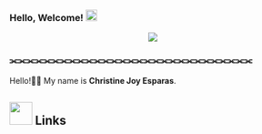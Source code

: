 ### Hello, Welcome! <img height="20" src="https://github.com/Athanasia19/Athy/blob/main/assets/wave.gif"/>
<div align="center">
<img max-width="800" src="https://github.com/Athanasia19/Athy/blob/main/assets/header.gif"/>
</div>

### ⫘⫘⫘⫘⫘⫘⫘⫘⫘⫘⫘⫘⫘⫘⫘⫘⫘⫘⫘⫘⫘⫘⫘⫘⫘⫘⫘⫘⫘

Hello!👋🏻 My name is **Christine Joy Esparas**.

## <img height="40" src="https://raw.githubusercontent.com/innng/innng/master/assets/kyubey.gif"/> Links
